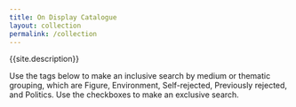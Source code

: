 ```yaml
---
title: On Display Catalogue
layout: collection
permalink: /collection
---
```


{{site.description}}

Use the tags below to make an inclusive search by medium or thematic grouping, which are Figure, Environment, Self-rejected, Previously rejected, and Politics. Use the checkboxes to make an exclusive search.


